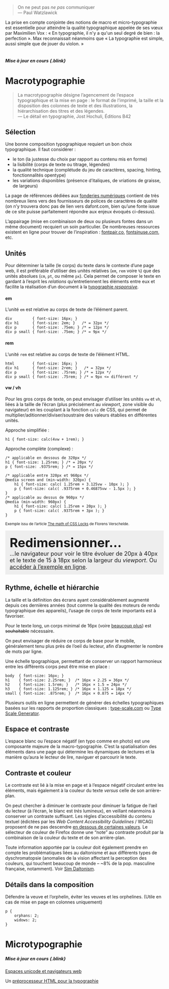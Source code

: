 > On ne peut pas *ne pas* communiquer    
— Paul Watzlawick

La prise en compte conjointe des notions de macro et micro-typographie est essentielle pour atteindre la qualité typographique appelée de ses vœux par Maximilien Vox : « En typographie, il n'y a qu'un seul degré de bien : la perfection ». Max reconnaissait néanmoins que « La typographie est simple, aussi simple que de jouer du violon. »
<br><br>


##### Mise à jour en cours {.blink}

# Macrotypographie


> La macrotypographie désigne l’agencement de l’espace typographique et la mise en page : le format de l’imprimé, la taille et la disposition des colonnes de texte et des illustrations, la hiérarchisation des titres et des légendes.  
— Le détail en typographie, Jost Hochuli, Éditions B42


## Sélection

Une bonne composition typographique requiert un bon choix typographique.
Il faut considérer :
* le ton (la justesse du choix par rapport au contenu mis en forme)
* la lisibilité (corps de texte ou titrage, légendes)
* la qualité technique (complétude du jeu de caractères, spacing, hinting, fonctionnalités opentype)
* les variations disponibles (présence d’italiques, de vriations de graisse, de largeurs)

La page de références dédiées aux [fonderies numériques](../../../references/typo/) contient de très nombreux liens vers des fournisseurs de polices de caractères de qualité (on n’y trouvera donc pas de lien vers dafont.com, bien qu’une fonte issue de ce site puisse parfaitement répondre aux enjeux évoqués ci-dessus).

L’appairage (mise en combinaison de deux ou plusieurs fontes dans un même document) recquiert un soin particulier. De nombreuses ressources existent en ligne pour trouver de l’inspiration : [fontpair.co](https://fontpair.co/), [fontsinuse.com](https://fontsinuse.com/), etc.

## Unités

Pour déterminer la taille (le corps) du texte dans le contexte d’une page web, il est préférable d’utiliser des unités relatives (`em`, `rem` voire `%`) que des unités absolues (`cm`, `pt`, ou même `px`). Cela permet de composer le texte en gardant à l’esprit les *relations* qu’entretiennent les éléments entre eux et facilite la réalisation d’un document à la [typographie *responsive*](../../rwd/#typography). 

#### em
L’unité `em` est relative au corps de texte de l’élément parent.

```
div         { font-size: 16px; }
div h1      { font-size: 2em; }   /* = 32px */ 
div p       { font-size: .75em; } /* = 12px */ 
div p small { font-size: .75em; } /* = 9px */ 
```

#### rem
L’unité `rem` est relative au corps de texte de l’élément HTML.

```
html        { font-size: 16px; }
div h1      { font-size: 2rem; }   /* = 32px */ 
div p       { font-size: .75rem; } /* = 12px */ 
div p small { font-size: .75rem; } /* = 9px <= différent */ 
```

#### vw / vh
Pour les gros corps de texte, on peut envisager d’utiliser les unités `vw` et `vh`, liées à la taille de l’écran (plus précisément au *viewport*, zone visible du navigateur) en les couplant à la fonction `calc` de CSS, qui permet de multiplier/aditionner/diviser/soustraire des valeurs établies en différentes unités.

Approche simplifiée :

```
h1 { font-size: calc(4vw + 1rem); }
```

Approche complète (complexe) :


```
/* applicable en dessous de 320px */
h1 { font-size: 1.25rem; } /* = 20px */
p { font-size: .9375rem; } /* = 15px */

/* applicable entre 320px et 960px */
@media screen and (min-width: 320px) {
    h1 { font-size: calc( 1.25rem + 3.125vw - 10px ); }
    p { font-size: calc( .9375rem + 0.46875vw - 1.5px ); }
}
/* applicable au dessus de 960px */
@media (min-width: 960px) {
    h1 { font-size: calc( 1.25rem + 20px ); }
    p { font-size: calc( .9375rem + 3px ); }
}
```
<small>Exemple issu de l’article [The math of CSS Locks](https://fvsch.com/css-locks) de Florens Verschelde.</small>

<style>
    .relative{ background:#eee; padding: 1em}
    .relative h1 { font-size: 1.25rem; margin:0; padding:0}
    .relative p { font-size: .9375rem; margin: 0}
@media screen and (min-width: 320px) {
    .relative h1 {
        font-size: calc( 1.25rem + 3.125vw - 10px );
    }
    .relative p {
        font-size: calc( .9375rem + 0.46875vw - 1.5px );
    }
}
@media (min-width: 960px) {
    .relative h1 {
        font-size: calc( 1.25rem + 20px );
    }
    .relative p {
        font-size: calc( .9375rem + 3px );
    }
}
</style>
<div class="relative" resizable>
<h1>Redimensionner…</h1>
<p>…le navigateur pour voir le titre évoluer de 20px à 40px et le texte de 15 à 18px selon la largeur du <i>viewport</i>. Ou <a href="https://fvsch.com/articles/css-locks/demo3.html">accéder à l’exemple en ligne</a>.</p>
</div>

## Rythme, échelle et hiérarchie

La taille et la définition des écrans ayant considérablement augmenté depuis ces dernières années (tout comme la qualité des moteurs de rendu typographique des appareils), l’usage de corps de texte importants est à favoriser. 

Pour le texte long, un corps minimal de 16px (voire [beaucoup plus](https://fvsch.com/body-copy-sizes)) est ~~souhaitable~~ nécessaire.

On peut envisager de réduire ce corps de base pour le mobile, généralement tenu plus près de l’oeil du lecteur, afin d’augmenter le nombre de mots par ligne.

Une échelle tpographique, permettant de conserver un rapport harmonieux entre les différents corps peut être mise en place :

```
body  { font-size: 16px; }
h1    { font-size: 2.25rem; }  /* 16px × 2.25 = 36px */ 
h2    { font-size: 1.5rem; }   /* 16px × 1.5 = 24px */ 
h3    { font-size: 1.125rem; } /* 16px × 1.125 = 18px */ 
small { font-size: .875rem; }  /* 16px × 0.875 = 14px */ 
```

Plusieurs outils en ligne permettent de générer des échelles typographiques basées sur les rapports de proportion classiques : [type-scale.com](https://type-scale.com/) ou [Type Scale Generator](https://baseline.is/tools/type-scale-generator/).


## Espace et contraste

L’espace blanc ou l’espace négatif (en typo comme en photo) est une composante majeure de la macro-typographie. C’est la spatialisation des éléments dans une page qui détermine les dynamiques de lectures et la manière qu’aura le lecteur de lire, naviguer et parcourir le texte.

## Contraste et couleur

Le contraste est lié à la mise en page et à l’espace négatif circulant entre les éléments, mais également à la couleur du texte *versus* celle de son arrière-plan.

On peut chercher à diminuer le contraste pour diminuer la fatigue de l’œil du lecteur (à l’écran, le blanc est *très* lumineux), en veillant néanmoins à conserver un contraste suffisant. Les règles d’accessibilité du contenu textuel (édictées par les *Web Content Accessibility Guidelines* / WCAG) proposent de ne pas descendre [en dessous de certaines valeurs](https://developer.mozilla.org/fr/docs/Web/Accessibility/Understanding_WCAG/Perceivable/Contraste_de_la_couleur). Le sélecteur de couleur de Firefox donne une “note” au contraste produit par la combinaison de la couleur du texte et de son arrière-plan.

Toute information apportée par la couleur doit également prendre en compte les problématiques liées au daltonisme et aux différents types de dyschromatopsie (anomalies de la vision affectant la perception des couleurs, qui touchent beaucoup de monde – ~8% de la pop. masculine française, notamment). Voir [Sim Daltonism](https://michelf.ca/projects/sim-daltonism/).

## Détails dans la composition

Défendre la veuve et l’orphelin, éviter les veuves et les orphelines. (Utile en cas de mise en page en colonnes uniquement)

```
p {
    orphans: 2;
    widows: 2;
}
```



# Microtypographie

##### Mise à jour en cours {.blink}

[Espaces unicode et navigateurs web](https://fvsch.com/espaces-unicode/)

Un [préprocesseur HTML pour la typographie](https://typeset.lllllllllllllllll.com/)